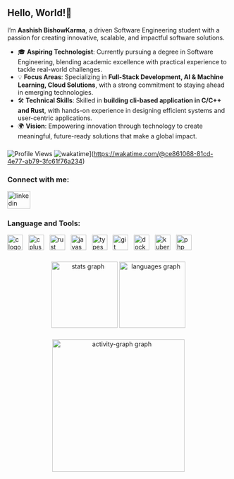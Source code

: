 ## Hello, World!👋

<!--
**aashishbishow/aashishbishow** is a ✨ _special_ ✨ repository because its `README.md` (this file) appears on your GitHub profile.

Here are some ideas to get you started:

- 🔭 I’m currently working on ...
- 🌱 I’m currently learning ...
- 👯 I’m looking to collaborate on ...
- 🤔 I’m looking for help with ...
- 💬 Ask me about ...
- 📫 How to reach me: ...
- 😄 Pronouns: ...
- ⚡ Fun fact: ...
-->

I’m **Aashish BishowKarma**, a driven Software Engineering student with a passion for creating innovative, scalable, and impactful software solutions.
- 🎓 **Aspiring Technologist**: Currently pursuing a degree in Software Engineering, blending academic excellence with practical experience to tackle real-world challenges.
- 💡 **Focus Areas**: Specializing in **Full-Stack Development, AI & Machine Learning, Cloud Solutions**, with a strong commitment to staying ahead in emerging technologies.
- 🛠️ **Technical Skills**: Skilled in **building cli-based application in C/C++ and Rust**, with hands-on experience in designing efficient systems and user-centric applications.
- 🌍 **Vision**: Empowering innovation through technology to create meaningful, future-ready solutions that make a global impact.

###

###

![Profile Views](https://komarev.com/ghpvc/?username=aashishbishow&color=blue&style=flat)
![wakatime](https://wakatime.com/badge/user/ce861068-81cd-4e77-ab79-3fc61f76a234.svg)](https://wakatime.com/@ce861068-81cd-4e77-ab79-3fc61f76a234)

###

<h3>Connect with me:</h3>
<div align="left">
  <a href="www.linkedin.com/in/aashishbishow" target="_blank">
    <img src="https://raw.githubusercontent.com/maurodesouza/profile-readme-generator/master/src/assets/icons/social/linkedin/default.svg" width="52" height="40" alt="linkedin logo"  />
  </a>
</div>

###

<h3>Language and Tools:</h3>
<div align="left">
  <img src="https://cdn.jsdelivr.net/gh/devicons/devicon/icons/c/c-original.svg" height="35" alt="c logo"  />
  <img width="5" />
  <img src="https://cdn.jsdelivr.net/gh/devicons/devicon/icons/cplusplus/cplusplus-original.svg" height="35" alt="cplusplus logo"  />
  <img width="5" />
  <img src="https://cdn.jsdelivr.net/gh/devicons/devicon/icons/rust/rust-original.svg" height="35" alt="rust logo"  />
  <img width="5" />
  <img src="https://cdn.jsdelivr.net/gh/devicons/devicon/icons/javascript/javascript-original.svg" height="35" alt="javascript logo"  />
  <img width="5" />
  <img src="https://cdn.jsdelivr.net/gh/devicons/devicon/icons/typescript/typescript-original.svg" height="35" alt="typescript logo"  />
  <img width="5" />
  <img src="https://cdn.jsdelivr.net/gh/devicons/devicon/icons/git/git-original.svg" height="35" alt="git logo"  />
  <img width="5" />
  <img src="https://cdn.jsdelivr.net/gh/devicons/devicon/icons/docker/docker-original.svg" height="35" alt="docker logo"  />
  <img width="5" />
  <img src="https://cdn.jsdelivr.net/gh/devicons/devicon/icons/kubernetes/kubernetes-plain.svg" height="35" alt="kubernetes logo"  />
  <img width="5" />
  <img src="https://cdn.jsdelivr.net/gh/devicons/devicon/icons/php/php-original.svg" height="35" alt="php logo"  />
</div>

###

<div align="center">
  <img src="https://github-readme-stats.vercel.app/api?username=aashishbishow&hide_title=false&hide_rank=false&show_icons=true&include_all_commits=true&count_private=true&disable_animations=false&theme=github_dark&locale=en&hide_border=false&order=1" height="150" alt="stats graph"  />
  <img src="https://github-readme-stats.vercel.app/api/top-langs?username=aashishbishow&locale=en&hide_title=false&layout=compact&card_width=320&langs_count=10&theme=github_dark&hide_border=false&order=2" height="150" alt="languages graph"  />
</div>

###

<div align="center">
  <img src="https://github-readme-activity-graph.vercel.app/graph?username=aashishbishow&radius=16&theme=github-dark&area=true&order=5" height="300" alt="activity-graph graph"  />
</div>
